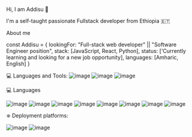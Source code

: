 
Hi, I am Addisu 👋 

I'm a self-taught passionate Fullstack developer from Ethiopia 🇪🇹

About me

const  Addisu = {
  lookingFor: "Full-stack web developer" || "Software Engineer position",
  stack: [JavaScript, React, Python],
  status: ['Currently learning and looking for a new job opportunity],
  languages: [Amharic, English]
}



💻 Languages and Tools: 
    ![image](https://user-images.githubusercontent.com/85212711/172000032-25a1c083-85d6-413f-a457-254d16ffa523.png)
    ![image](https://user-images.githubusercontent.com/85212711/172000023-f3c4e578-5215-4ce3-a319-c409bad9e18e.png)
    ![image](https://user-images.githubusercontent.com/85212711/172000039-7928e1b6-1ac9-4d90-a200-510dc4f90a24.png)




💻 Languages

   ![image](https://user-images.githubusercontent.com/85212711/171951328-b1d764b7-94fa-4f6d-a871-aa4b39c98151.png)
   ![image](https://user-images.githubusercontent.com/85212711/171951566-e5a917c3-070f-4a2f-88e5-f5b3c077e3d1.png)
   ![image](https://user-images.githubusercontent.com/85212711/171951593-fa077e49-9dc6-47d9-9faa-ac728e8ea7c7.png)
   ![image](https://user-images.githubusercontent.com/85212711/171951669-e6bde737-0fc8-476e-81ed-51ab7d1100db.png)
   ![image](https://user-images.githubusercontent.com/85212711/171951894-6500e4dc-9ce6-4897-9278-c017aebe017c.png)
   ![image](https://user-images.githubusercontent.com/85212711/171952008-1d4236bd-1100-47ca-96cf-a0f594a53050.png)
   ![image](https://user-images.githubusercontent.com/85212711/171951817-04fec3e1-8a7d-4ece-82d5-6dfcb275359a.png)
   ![image](https://user-images.githubusercontent.com/85212711/171951845-020bd915-72b3-4655-b590-c53b1c4ec561.png)
   
⎈ Deployment platforms:

   ![image](https://user-images.githubusercontent.com/85212711/171952644-f038c447-0c71-4e55-9cfc-c741202370d8.png)
   ![image](https://user-images.githubusercontent.com/85212711/171952689-44774731-38fd-4f76-8a5c-28a0b812cc60.png)
